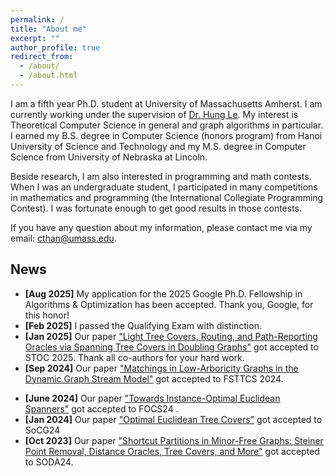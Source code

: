 ```yaml
---
permalink: /
title: "About me"
excerpt: ""
author_profile: true
redirect_from: 
  - /about/
  - /about.html
---
```


I am a fifth year Ph.D. student at University of Massachusetts Amherst. I am currently working under the supervision of [Dr. Hung Le](https://hunglvosu.github.io). My interest is Theoretical Computer Science in general and graph algorithms in particular. I earned my B.S. degree in Computer Science (honors program) from Hanoi University of Science and Technology and my M.S. degree in Computer Science from University of Nebraska at Lincoln.

Beside research, I am also interested in programming and math contests. When I was an undergraduate student, I participated in many competitions in mathematics and programming (the International Collegiate Programming Contest). I was fortunate enough to get good results in those contests.

If you have any question about my information, please contact me via my email: [cthan@umass.edu](cthan@umass.edu).

## News
- **[Aug 2025]** My application for the 2025 Google Ph.D. Fellowship in Algorithms & Optimization has been accepted. Thank you, Google, for this honor!
- **[Feb 2025]** I passed the Qualifying Exam with distinction.
- **[Jan 2025]** Our paper ["Light Tree Covers, Routing, and Path-Reporting Oracles via  Spanning Tree Covers in Doubling Graphs"](https://arxiv.org/pdf/2503.22669) got accepted to STOC 2025. Thank all co-authors for your hard work.
- **[Sep 2024]** Our paper ["Matchings in Low-Arboricity Graphs in the Dynamic Graph Stream Model"](https://drops.dagstuhl.de/storage/00lipics/lipics-vol323-fsttcs2024/LIPIcs.FSTTCS.2024/LIPIcs.FSTTCS.2024.pdf#page=579) got accepted to FSTTCS 2024.
<!-- - **[Sep 2024]** Our paper "Towards Instance-Optimal Euclidean Spanners" was uploaded to [Arxiv](https://arxiv.org/pdf/2409.08227). -->
- **[June 2024]** Our paper ["Towards Instance-Optimal Euclidean Spanners"](https://arxiv.org/pdf/2409.08227) got accepted to FOCS24 .
- **[Jan 2024]** Our paper ["Optimal Euclidean Tree Covers"](https://arxiv.org/pdf/2403.17754) got accepted to SoCG24
- **[Oct 2023]** Our paper ["Shortcut Partitions in Minor-Free Graphs: Steiner Point Removal, Distance Oracles, Tree Covers, and More"](https://arxiv.org/pdf/2308.00555.pdf) got accepted to SODA24.
<!-- - **[July 2023]** Our paper "Shortcut Partitions in Minor-Free Graphs: Steiner Point Removal, Distance Oracles, Tree Covers, and More" was uploaded to [Arxiv](https://arxiv.org/pdf/2308.00555.pdf). ->
<!-- **[July 2023]** Our paper "Covering Planar Metrics (and Beyond): O(1) Trees Suffice" is accepted to [FOCS 2023](https://focs.computer.org/2023/). Thank every co-author for your hard work! -->
<!-- **[July 2023]** Our paper "Optimal Fault-Tolerant Spanners in Euclidean and Doubling Metrics: Breaking the $\Omega (\log n) $ Lightness Barrier" is accepted to [FOCS 2023](https://focs.computer.org/2023/). Thank [Hung Le](https://hunglvosu.github.io) and [Shay Solomon](https://sites.google.com/site/soloshay/home?authuser=0) for your great mentorship.->
<!-- **[June 2023]** Our manuscript "Resolving the Steiner Point Removal Problem in Planar Graphs via Shortcut Partitions" was uploaded to [Arxiv](https://arxiv.org/pdf/2306.06235.pdf). -->
<!-- **[May 2023]** I will intern at Google Research as a Student Researcher in Summer 2023. -->
<!-- **[Mar 2023]** Our paper "Greedy Spanners in Euclidean Spaces Admit Sublinear Separators" is accepted to [TALG](https://dl.acm.org/journal/talg). -->
<!-- **[Aug 2022]** I will visit Tel Aviv-University in a research exchange. -->
<!-- **[Oct 2021]** Our paper "Greedy Spanners in Euclidean Spaces Admit Sublinear Separators" is accepted to [SODA 2022](https://www.siam.org/conferences/cm/conference/soda22).  -->
